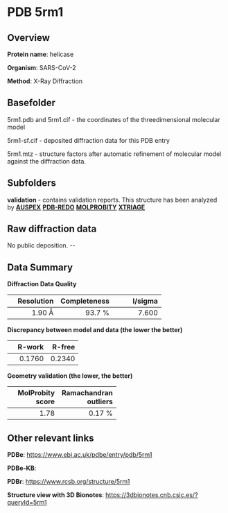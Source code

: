 # PDB 5rm1

## Overview

**Protein name**: helicase

**Organism**: SARS-CoV-2

**Method**: X-Ray Diffraction



## Basefolder

5rm1.pdb and 5rm1.cif - the coordinates of the threedimensional molecular model

5rm1-sf.cif - deposited diffraction data for this PDB entry

5rm1.mtz - structure factors after automatic refinement of molecular model against the diffraction data.

## Subfolders





**validation** - contains validation reports. This structure has been analyzed by [**AUSPEX**](https://github.com/thorn-lab/coronavirus_structural_task_force/tree/master/pdb/helicase/SARS-CoV-2/5rm1/validation/auspex) [**PDB-REDO**](https://github.com/thorn-lab/coronavirus_structural_task_force/tree/master/pdb/helicase/SARS-CoV-2/5rm1/validation/pdb-redo) [**MOLPROBITY**](https://github.com/thorn-lab/coronavirus_structural_task_force/tree/master/pdb/helicase/SARS-CoV-2/5rm1/validation/molprobity) [**XTRIAGE**](https://github.com/thorn-lab/coronavirus_structural_task_force/blob/master/pdb/helicase/SARS-CoV-2/5rm1/validation/Xtriage_output.log)  



## Raw diffraction data

No public deposition. --<br> 

## Data Summary
**Diffraction Data Quality**

|   | Resolution | Completeness| I/sigma |
|---|-------------:|----------------:|--------------:|
|   |1.90 Å|93.7  %|<img width=50/>7.600|

**Discrepancy between model and data (the lower the better)**

|   | **R-work**| **R-free**   
|---|-------------:|----------------:|           
||  0.1760|  0.2340|

**Geometry validation (the lower, the better)**

|   |**MolProbity<br>score**| **Ramachandran<br>outliers** 
|---|-------------:|----------------:|
||  1.78|  0.17 %|

 

 



## Other relevant links 
**PDBe**:  https://www.ebi.ac.uk/pdbe/entry/pdb/5rm1

**PDBe-KB**:  
 
**PDBr**: https://www.rcsb.org/structure/5rm1 

**Structure view with 3D Bionotes**: https://3dbionotes.cnb.csic.es/?queryId=5rm1

